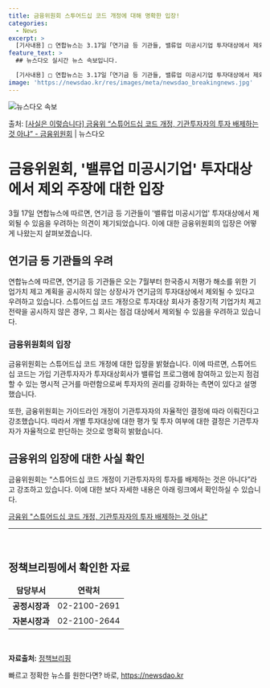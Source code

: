 ```yaml
---
title: 금융위원회 스투어드십 코드 개정에 대해 명확한 입장!
categories:
  - News
excerpt: >
  [기사내용] □ 연합뉴스는 3.17일「연기금 등 기관들, 밸류업 미공시기업 투자대상에서 제외할 듯」제하의 기…
feature_text: >
  ## 뉴스다오 실시간 뉴스 속보입니다.

  [기사내용] □ 연합뉴스는 3.17일「연기금 등 기관들, 밸류업 미공시기업 투자대상에서 제외할 듯」제하의 기…
image: 'https://newsdao.kr/res/images/meta/newsdao_breakingnews.jpg'
---
```


![뉴스다오 속보](https://newsdao.kr/res/images/meta/newsdao_breakingnews.jpg)

<p>출처: <a href="https://newsdao.kr/3364" rel="dofollow">[사실은 이렇습니다] 금융위 “스튜어드십 코드 개정, 기관투자자의 투자 배제하는 것 아냐” - 금융위원회</a> | 뉴스다오</p>

<h1>금융위원회, '밸류업 미공시기업' 투자대상에서 제외 주장에 대한 입장</h1>
<p data-ke-size="size16">3월 17일 연합뉴스에 따르면, 연기금 등 기관들이 '밸류업 미공시기업' 투자대상에서 제외될 수 있음을 우려하는 의견이 제기되었습니다. 이에 대한 금융위원회의 입장은 어떻게 나왔는지 살펴보겠습니다.</p>

<h2 data-ke-size="size26">연기금 등 기관들의 우려</h2>
<p data-ke-size="size16">연합뉴스에 따르면, 연기금 등 기관들은 오는 7월부터 한국증시 저평가 해소를 위한 기업가치 제고 계획을 공시하지 않는 상장사가 연기금의 투자대상에서 제외될 수 있다고 우려하고 있습니다. 스튜어드십 코드 개정으로 투자대상 회사가 중장기적 기업가치 제고 전략을 공시하지 않은 경우, 그 회사는 점검 대상에서 제외될 수 있음을 우려하고 있습니다.</p>

<h3 data-ke-size="size20">금융위원회의 입장</h3>
<p data-ke-size="size16">금융위원회는 스튜어드십 코드 개정에 대한 입장을 밝혔습니다. 이에 따르면, 스튜어드십 코드는 가입 기관투자자가 투자대상회사가 밸류업 프로그램에 참여하고 있는지 점검할 수 있는 명시적 근거를 마련함으로써 투자자의 권리를 강화하는 측면이 있다고 설명했습니다.</p>
<p data-ke-size="size16">또한, 금융위원회는 가이드라인 개정이 기관투자자의 자율적인 결정에 따라 이뤄진다고 강조했습니다. 따라서 개별 투자대상에 대한 평가 및 투자 여부에 대한 결정은 기관투자자가 자율적으로 판단하는 것으로 명확히 밝혔습니다.</p>

<h2 data-ke-size="size26">금융위의 입장에 대한 사실 확인</h2>
<p data-ke-size="size16">금융위원회는 “스튜어드십 코드 개정이 기관투자자의 투자를 배제하는 것은 아니다”라고 강조하고 있습니다. 이에 대한 보다 자세한 내용은 아래 링크에서 확인하실 수 있습니다.</p>
<p data-ke-size="size16"><a href="https://newsdao.kr/3364">금융위 "스튜어드십 코드 개정, 기관투자자의 투자 배제하는 것 아냐"</a></p>

<hr>
<p data-ke-size="size16">&nbsp;</p>

<h2 data-ke-size="size26">정책브리핑에서 확인한 자료</h2>
<table>
	<thead>
		<tr>
			<td style="text-align: center; height: 17px;"><b>담당부서</b></td>
			<td style="text-align: center; height: 17px;"><b>연락처</b></td>
		</tr>
	</thead>
	<tbody>
		<tr>
			<td style="text-align: center; height: 17px;"><b>공정시장과</b></td>
			<td style="text-align: center; height: 17px;">02-2100-2691</td>
		</tr>
		<tr>
			<td style="text-align: center; height: 17px;"><b>자본시장과</b></td>
			<td style="text-align: center; height: 17px;">02-2100-2644</td>
		</tr>
	</tbody>
</table>
<p data-ke-size="size16">&nbsp;</p>
<p data-ke-size="size16"><b>자료출처:</b> <a href="www.korea.kr">정책브리핑</a></p> 

빠르고 정확한 뉴스를 원한다면? 바로, <a href="https://newsdao.kr" rel="dofollow">https://newsdao.kr</a>


